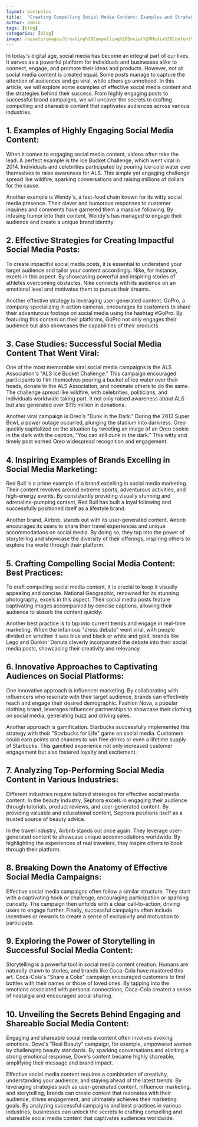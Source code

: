 ```yaml
---
layout: postpolos
title:  "Creating Compelling Social Media Content: Examples and Strategies"
author: admin
tags: [blog]
categories: [blog]
image: /assets/images/Creating%20Compelling%20Social%20Media%20Content%20Examples%20and%20Strategies%20.jpeg
---
```




<p>In today's digital age, social media has become an integral part of our lives. It serves as a powerful platform for individuals and businesses alike to connect, engage, and promote their ideas and products. However, not all social media content is created equal. Some posts manage to capture the attention of audiences and go viral, while others go unnoticed. In this article, we will explore some examples of effective social media content and the strategies behind their success. From highly engaging posts to successful brand campaigns, we will uncover the secrets to crafting compelling and shareable content that captivates audiences across various industries.</p>
<h2>1. Examples of Highly Engaging Social Media Content:</h2>
<p>When it comes to engaging social media content, videos often take the lead. A perfect example is the Ice Bucket Challenge, which went viral in 2014. Individuals and celebrities participated by pouring ice-cold water over themselves to raise awareness for ALS. This simple yet engaging challenge spread like wildfire, sparking conversations and raising millions of dollars for the cause.</p>
<p>Another example is Wendy's, a fast-food chain known for its witty social media presence. Their clever and humorous responses to customer inquiries and comments have garnered them a massive following. By infusing humor into their content, Wendy's has managed to engage their audience and create a unique brand identity.</p>
<h2>2. Effective Strategies for Creating Impactful Social Media Posts:</h2>
<p>To create impactful social media posts, it is essential to understand your target audience and tailor your content accordingly. Nike, for instance, excels in this aspect. By showcasing powerful and inspiring stories of athletes overcoming obstacles, Nike connects with its audience on an emotional level and motivates them to pursue their dreams.</p>
<p>Another effective strategy is leveraging user-generated content. GoPro, a company specializing in action cameras, encourages its customers to share their adventurous footage on social media using the hashtag #GoPro. By featuring this content on their platforms, GoPro not only engages their audience but also showcases the capabilities of their products.</p>
<h2>3. Case Studies: Successful Social Media Content That Went Viral:</h2>
<p>One of the most memorable viral social media campaigns is the ALS Association's &quot;ALS Ice Bucket Challenge.&quot; This campaign encouraged participants to film themselves pouring a bucket of ice water over their heads, donate to the ALS Association, and nominate others to do the same. The challenge spread like wildfire, with celebrities, politicians, and individuals worldwide taking part. It not only raised awareness about ALS but also generated over $115 million in donations.</p>
<p>Another viral campaign is Oreo's &quot;Dunk in the Dark.&quot; During the 2013 Super Bowl, a power outage occurred, plunging the stadium into darkness. Oreo quickly capitalized on the situation by tweeting an image of an Oreo cookie in the dark with the caption, &quot;You can still dunk in the dark.&quot; This witty and timely post earned Oreo widespread recognition and engagement.</p>
<h2>4. Inspiring Examples of Brands Excelling in Social Media Marketing:</h2>
<p>Red Bull is a prime example of a brand excelling in social media marketing. Their content revolves around extreme sports, adventurous activities, and high-energy events. By consistently providing visually stunning and adrenaline-pumping content, Red Bull has built a loyal following and successfully positioned itself as a lifestyle brand.</p>
<p>Another brand, Airbnb, stands out with its user-generated content. Airbnb encourages its users to share their travel experiences and unique accommodations on social media. By doing so, they tap into the power of storytelling and showcase the diversity of their offerings, inspiring others to explore the world through their platform.</p>
<h2>5. Crafting Compelling Social Media Content: Best Practices:</h2>
<p>To craft compelling social media content, it is crucial to keep it visually appealing and concise. National Geographic, renowned for its stunning photography, excels in this aspect. Their social media posts feature captivating images accompanied by concise captions, allowing their audience to absorb the content quickly.</p>
<p>Another best practice is to tap into current trends and engage in real-time marketing. When the infamous &quot;dress debate&quot; went viral, with people divided on whether it was blue and black or white and gold, brands like Lego and Dunkin' Donuts cleverly incorporated the debate into their social media posts, showcasing their creativity and relevancy.</p>
<h2>6. Innovative Approaches to Captivating Audiences on Social Platforms:</h2>
<p>One innovative approach is influencer marketing. By collaborating with influencers who resonate with their target audience, brands can effectively reach and engage their desired demographic. Fashion Nova, a popular clothing brand, leverages influencer partnerships to showcase their clothing on social media, generating buzz and driving sales.</p>
<p>Another approach is gamification. Starbucks successfully implemented this strategy with their &quot;Starbucks for Life&quot; game on social media. Customers could earn points and chances to win free drinks or even a lifetime supply of Starbucks. This gamified experience not only increased customer engagement but also fostered loyalty and excitement.</p>
<h2>7. Analyzing Top-Performing Social Media Content in Various Industries:</h2>
<p>Different industries require tailored strategies for effective social media content. In the beauty industry, Sephora excels in engaging their audience through tutorials, product reviews, and user-generated content. By providing valuable and educational content, Sephora positions itself as a trusted source of beauty advice.</p>
<p>In the travel industry, Airbnb stands out once again. They leverage user-generated content to showcase unique accommodations worldwide. By highlighting the experiences of real travelers, they inspire others to book through their platform.</p>
<h2>8. Breaking Down the Anatomy of Effective Social Media Campaigns:</h2>
<p>Effective social media campaigns often follow a similar structure. They start with a captivating hook or challenge, encouraging participation or sparking curiosity. The campaign then unfolds with a clear call-to-action, driving users to engage further. Finally, successful campaigns often include incentives or rewards to create a sense of exclusivity and motivation to participate.</p>
<h2>9. Exploring the Power of Storytelling in Successful Social Media Content:</h2>
<p>Storytelling is a powerful tool in social media content creation. Humans are naturally drawn to stories, and brands like Coca-Cola have mastered this art. Coca-Cola's &quot;Share a Coke&quot; campaign encouraged customers to find bottles with their names or those of loved ones. By tapping into the emotions associated with personal connections, Coca-Cola created a sense of nostalgia and encouraged social sharing.</p>
<h2>10. Unveiling the Secrets Behind Engaging and Shareable Social Media Content:</h2>
<p>Engaging and shareable social media content often involves evoking emotions. Dove's &quot;Real Beauty&quot; campaign, for example, empowered women by challenging beauty standards. By sparking conversations and eliciting a strong emotional response, Dove's content became highly shareable, amplifying their message and brand impact.</p>
<p>Effective social media content requires a combination of creativity, understanding your audience, and staying ahead of the latest trends. By leveraging strategies such as user-generated content, influencer marketing, and storytelling, brands can create content that resonates with their audience, drives engagement, and ultimately achieves their marketing goals. By analyzing successful campaigns and best practices in various industries, businesses can unlock the secrets to crafting compelling and shareable social media content that captivates audiences worldwide.</p>
